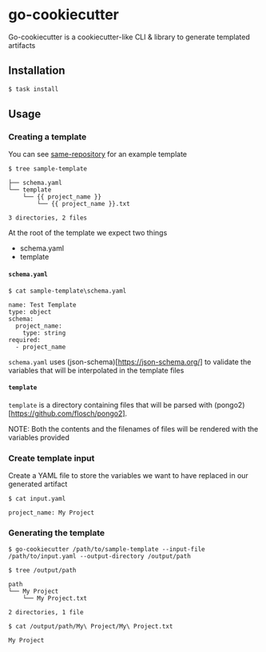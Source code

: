 # go-cookiecutter

Go-cookiecutter is a cookiecutter-like CLI & library to generate templated artifacts

## Installation

```bash
$ task install
```

## Usage

### Creating a template

You can see [same-repository](https://github.com/cybercyst/sample-template) for an example template

```
$ tree sample-template

├── schema.yaml
└── template
    └── {{ project_name }}
        └── {{ project_name }}.txt

3 directories, 2 files
```

At the root of the template we expect two things

- schema.yaml
- template

#### `schema.yaml`

```
$ cat sample-template\schema.yaml

name: Test Template
type: object
schema:
  project_name:
    type: string
required:
  - project_name
```

`schema.yaml` uses (json-schema)[https://json-schema.org/] to validate the variables that will be interpolated in the template files

#### `template`

`template` is a directory containing files that will be parsed with (pongo2)[https://github.com/flosch/pongo2].

NOTE: Both the contents and the filenames of files will be rendered with the variables provided

### Create template input

Create a YAML file to store the variables we want to have replaced in our generated artifact

```
$ cat input.yaml

project_name: My Project
```

### Generating the template

```
$ go-cookiecutter /path/to/sample-template --input-file /path/to/input.yaml --output-directory /output/path

$ tree /output/path

path
└── My Project
    └── My Project.txt

2 directories, 1 file

$ cat /output/path/My\ Project/My\ Project.txt

My Project

```

